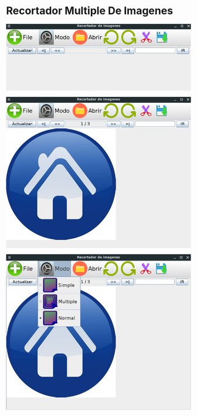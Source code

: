 # Recortador Multiple De Imagenes

![Preview](previews/1.png)

![Preview](previews/2.png)

![Preview](previews/3.png)
